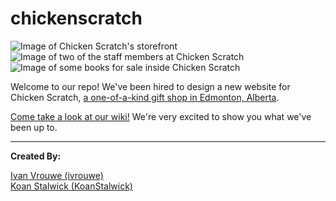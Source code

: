 # chickenscratch
![Image of Chicken Scratch's storefront](http://addictedtocoding.com/assets/images/projects/chickenscratch/chickenscratchstorefront.jpg)![Image of two of the staff members at Chicken Scratch](http://addictedtocoding.com/assets/images/projects/chickenscratch/chickenscratchstaff.jpg)![Image of some books for sale inside Chicken Scratch](http://addictedtocoding.com/assets/images/projects/chickenscratch/chickenscratchbooks.jpg)  

Welcome to our repo! We've been hired to design a new website for Chicken Scratch, [a one-of-a-kind gift shop in Edmonton, Alberta](https://www.instagram.com/chickenscratchyeg/).  

[Come take a look at our wiki!](https://github.com/ivrouwe/chickenscratch/wiki) We're very excited to show you what we've been up to.

---

**Created By:**  
  
  
[Ivan Vrouwe (ivrouwe)](https://github.com/ivrouwe)  
[Koan Stalwick (KoanStalwick)](https://github.com/KoanStalwick)
